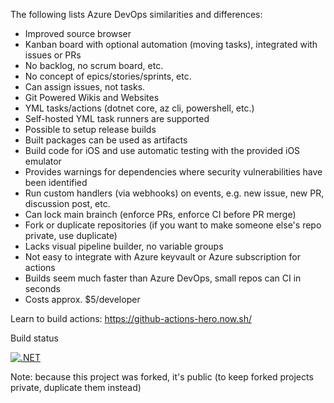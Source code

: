 The following lists Azure DevOps similarities and differences:

- Improved source browser
- Kanban board with optional automation (moving tasks), integrated with issues or PRs
- No backlog, no scrum board, etc.
- No concept of epics/stories/sprints, etc.
- Can assign issues, not tasks.
- Git Powered Wikis and Websites
- YML tasks/actions (dotnet core, az cli, powershell, etc.)
- Self-hosted YML task runners are supported 
- Possible to setup release builds
- Built packages can be used as artifacts
- Build code for iOS and use automatic testing with the provided iOS emulator
- Provides warnings for dependencies where security vulnerabilities have been identified
- Run custom handlers (via webhooks) on events, e.g. new issue, new PR, discussion post, etc.
- Can lock main brainch (enforce PRs, enforce CI before PR merge)
- Fork or duplicate repositories (if you want to make someone else's repo private, use duplicate)
- Lacks visual pipeline builder, no variable groups
- Not easy to integrate with Azure keyvault or Azure subscription for actions
- Builds seem much faster than Azure DevOps, small repos can CI in seconds
- Costs approx. $5/developer

Learn to build actions: https://github-actions-hero.now.sh/

Build status

[![.NET](https://github.com/Pixeldyne-Systems/AZ-204-DevelopingSolutionsforMicrosoftAzure/actions/workflows/dotnet.yml/badge.svg)](https://github.com/Pixeldyne-Systems/AZ-204-DevelopingSolutionsforMicrosoftAzure/actions/workflows/dotnet.yml)

Note: because this project was forked, it's public (to keep forked projects private, duplicate them instead)
